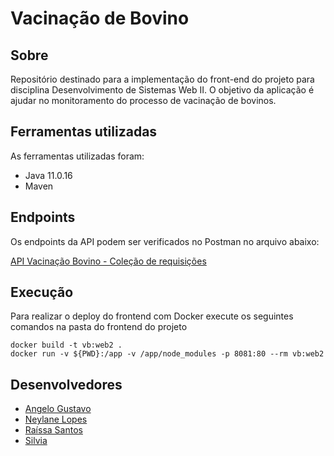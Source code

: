 # Vacinação de Bovino

## Sobre
Repositório destinado para a implementação do front-end do projeto para disciplina Desenvolvimento de Sistemas Web II. O objetivo da aplicação é ajudar no monitoramento do processo de vacinação de bovinos.  


## Ferramentas utilizadas

As ferramentas utilizadas foram: 

- Java 11.0.16
- Maven

## Endpoints

Os endpoints da API podem ser verificados no Postman no arquivo abaixo:

[API Vacinação Bovino - Coleção de requisições](https://github.com/raixasantos/vacinacao-bovino/blob/projeto02/Vacina%C3%A7%C3%A3o%20Bovino.postman_collection.json)

## Execução
Para realizar o deploy do frontend com Docker execute os seguintes comandos na pasta do frontend do projeto
```
docker build -t vb:web2 .
docker run -v ${PWD}:/app -v /app/node_modules -p 8081:80 --rm vb:web2
```

## Desenvolvedores
- [Angelo Gustavo](https://github.com/AngeloGustavo)
- [Neylane Lopes](https://github.com/neylanepl) 
- [Raíssa Santos](https://github.com/raixasantos)
- [Silvia](https://github.com/silviafds)
